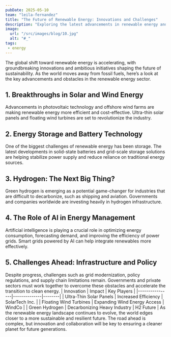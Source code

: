 ```yaml
---
pubDate: 2025-05-10
team: "leila-fernandez"
title: "The Future of Renewable Energy: Innovations and Challenges"
description: "Exploring the latest advancements in renewable energy and the challenges that lie ahead for a sustainable future."
image:
  url: "/src/images/blog/10.jpg"
  alt: "#_"
tags: 
 - energy
---
```


The global shift toward renewable energy is accelerating, with groundbreaking innovations and ambitious initiatives shaping the future of sustainability. As the world moves away from fossil fuels, here’s a look at the key advancements and obstacles in the renewable energy sector.

## 1. Breakthroughs in Solar and Wind Energy

Advancements in photovoltaic technology and offshore wind farms are making renewable energy more efficient and cost-effective. Ultra-thin solar panels and floating wind turbines are set to revolutionize the industry.

## 2. Energy Storage and Battery Technology

One of the biggest challenges of renewable energy has been storage. The latest developments in solid-state batteries and grid-scale storage solutions are helping stabilize power supply and reduce reliance on traditional energy sources.

## 3. Hydrogen: The Next Big Thing?

Green hydrogen is emerging as a potential game-changer for industries that are difficult to decarbonize, such as shipping and aviation. Governments and companies worldwide are investing heavily in hydrogen infrastructure.

## 4. The Role of AI in Energy Management

Artificial intelligence is playing a crucial role in optimizing energy consumption, forecasting demand, and improving the efficiency of power grids. Smart grids powered by AI can help integrate renewables more effectively.

## 5. Challenges Ahead: Infrastructure and Policy

Despite progress, challenges such as grid modernization, policy regulations, and supply chain limitations remain. Governments and private sectors must work together to overcome these obstacles and accelerate the transition to clean energy.
| Innovation | Impact | Key Players |
|----------------|--------------|--------|
| Ultra-Thin Solar Panels | Increased Efficiency | SolarTech Inc. |
| Floating Wind Turbines | Expanding Wind Energy Access | WindCo |
| Green Hydrogen | Decarbonizing Heavy Industry | H2 Future |
As the renewable energy landscape continues to evolve, the world edges closer to a more sustainable and resilient future. The road ahead is complex, but innovation and collaboration will be key to ensuring a cleaner planet for future generations.
